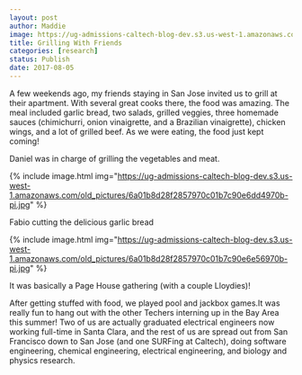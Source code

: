 ```yaml
---
layout: post
author: Maddie
image: https://ug-admissions-caltech-blog-dev.s3.us-west-1.amazonaws.com/old_pictures/6a01b8d28f2857970c01b8d298b734970c-pi.jpg
title: Grilling With Friends
categories: [research]
status: Publish
date: 2017-08-05
---
```



A few weekends ago, my friends staying in San Jose invited us to grill at their apartment. With several great cooks there, the food was amazing. The meal included garlic bread, two salads, grilled veggies, three homemade sauces (chimichurri, onion vinaigrette, and a Brazilian vinaigrette), chicken wings, and a lot of grilled beef. As we were eating, the food just kept coming!
<div class="photo-caption caption-xid-6a01b8d28f2857970c01b8d298b734970c" id="caption-xid-6a01b8d28f2857970c01b8d298b734970c">Daniel was in charge of grilling the vegetables and meat.


{% include image.html img="https://ug-admissions-caltech-blog-dev.s3.us-west-1.amazonaws.com/old_pictures/6a01b8d28f2857970c01b7c90e6dd4970b-pi.jpg" %}<div class="photo-caption caption-xid-6a01b8d28f2857970c01b7c90e6dd4970b" id="caption-xid-6a01b8d28f2857970c01b7c90e6dd4970b">Fabio cutting the delicious garlic bread


{% include image.html img="https://ug-admissions-caltech-blog-dev.s3.us-west-1.amazonaws.com/old_pictures/6a01b8d28f2857970c01b7c90e6e56970b-pi.jpg" %}<div class="photo-caption caption-xid-6a01b8d28f2857970c01b7c90e6e56970b" id="caption-xid-6a01b8d28f2857970c01b7c90e6e56970b">It was basically a Page House gathering (with a couple Lloydies)!

After getting stuffed with food, we played pool and jackbox games.It was really fun to hang out with the other Techers interning up in the Bay Area this summer! Two of us are actually graduated electrical engineers now working full-time in Santa Clara, and the rest of us are spread out from San Francisco down to San Jose (and one SURFing at Caltech), doing software engineering, chemical engineering, electrical engineering, and biology and physics research.

